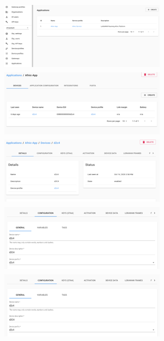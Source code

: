 
<p align="center">
  <img width="760" height="200" src="https://github.com/afnic/IoTRoam-Tutorial/blob/master/Images/Fig28.png?raw=true">
</p>

<p align="center">
  <img width="760" height="200" src="https://github.com/afnic/IoTRoam-Tutorial/blob/master/Images/Fig29.png?raw=true">
</p>

<p align="center">
  <img width="760" height="200" src="https://github.com/afnic/IoTRoam-Tutorial/blob/master/Images/Fig30.png?raw=true">
</p>


<p align="center">
  <img width="760" height="200" src="https://github.com/afnic/IoTRoam-Tutorial/blob/master/Images/Fig31.png?raw=true">
</p>

<p align="center">
  <img width="760" height="200" src="https://github.com/afnic/IoTRoam-Tutorial/blob/master/Images/Fig32.png?raw=true">
</p>
